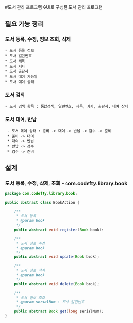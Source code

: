 #도서 관리 프로그램
GUI로 구성된 도서 관리 프로그램

## 필요 기능 정리
### 도서 등록, 수정, 정보 조회, 삭제
	- 도서 등록 정보
	* 도서 일련번호
	* 도서 제목
	* 도서 저자
	* 도서 출판사
	* 도서 대여 가능일
	* 도서 대여 상태

### 도서 검색
	- 도서 검색 항목 : 통합검색, 일련번호, 제목, 저자, 출판사, 대여 상태


### 도서 대여, 반납
	 - 도서 대여 상태 : 준비 -> 대여 -> 반납 -> 검수 -> 준비
	 * 준비 -> 대여
	 * 대여 -> 반납
	 * 반납 -> 검수
	 * 검수 -> 준비

## 설계
### 도서 등록, 수정, 삭제, 조회 - com.codefty.library.book
```java
package com.codefty.library.book;

public abstract class BookAction {
	
	/**
	 * 도서 등록
	 * @param book
	 */
	public abstract void register(Book book);
	
	/**
	 * 도서 정보 수정
	 * @param book
	 */
	public abstract void update(Book book);

	/**
	 * 도서 정보 삭제
	 * @param book
	 */
	public abstract void delete(Book book);
	
	/**
	 * 도서 정보 조회
	 * @param serialNum : 도서 일련번호
	 */
	public abstract Book get(long serialNum);
}

```



